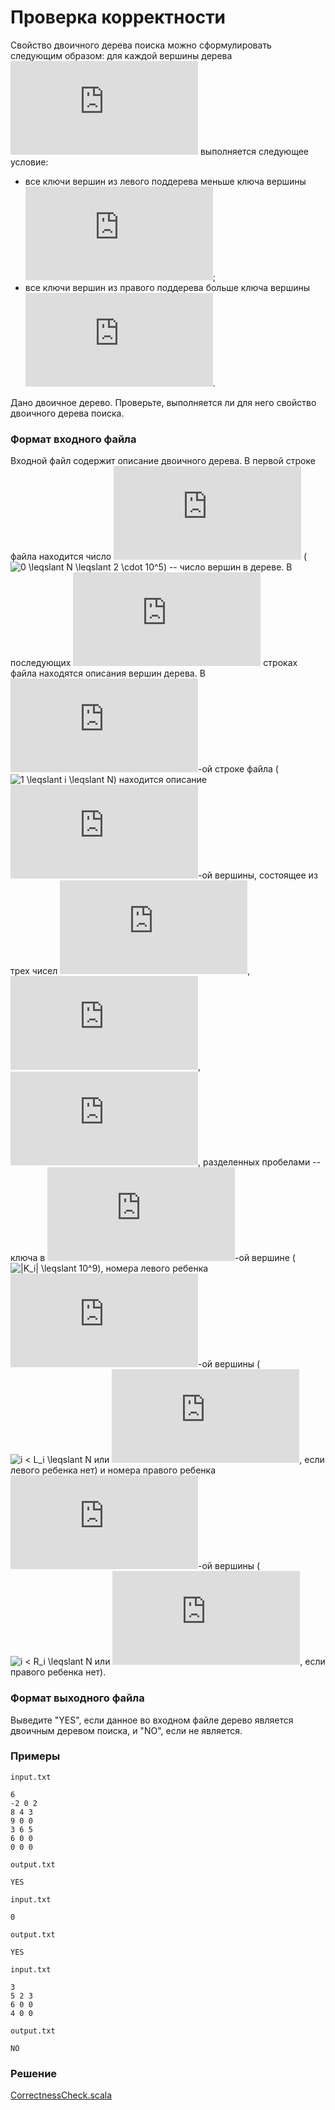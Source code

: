 # Проверка корректности

Свойство двоичного дерева поиска можно сформулировать следующим образом: для каждой вершины дерева ![V](https://latex.codecogs.com/svg.latex?V) выполняется следующее условие:
- все ключи вершин из левого поддерева меньше ключа вершины ![V](https://latex.codecogs.com/svg.latex?V);
- все ключи вершин из правого поддерева больше ключа вершины ![V](https://latex.codecogs.com/svg.latex?V).

Дано двоичное дерево.  Проверьте, выполняется ли для него свойство двоичного дерева поиска.

### Формат входного файла

Входной файл содержит описание двоичного дерева.  В первой строке файла находится число ![N](https://latex.codecogs.com/svg.latex?N) (![0 \leqslant N \leqslant 2 \cdot 10^5](https://latex.codecogs.com/svg.latex?0%20\leqslant%20N%20\leqslant%202\cdot10^5)) -- число вершин в дереве.  В последующих ![N](https://latex.codecogs.com/svg.latex?N) строках файла находятся описания вершин дерева.  В ![(i + 1)](https://latex.codecogs.com/svg.latex?(i+1))-ой строке файла (![1 \leqslant i \leqslant N](https://latex.codecogs.com/svg.latex?1%20\leqslant%20i%20\leqslant%20N)) находится описание ![i](https://latex.codecogs.com/svg.latex?i)-ой вершины, состоящее из трех чисел ![K_i](https://latex.codecogs.com/svg.latex?K_i), ![L_i](https://latex.codecogs.com/svg.latex?L_i), ![R_i](https://latex.codecogs.com/svg.latex?R_i), разделенных пробелами -- ключа в ![i](https://latex.codecogs.com/svg.latex?i)-ой вершине (![|K_i| \leqslant 10^9](https://latex.codecogs.com/svg.latex?|K_i|\leqslant10^9)), номера левого ребенка ![i](https://latex.codecogs.com/svg.latex?i)-ой вершины (![i < L_i \leqslant N](https://latex.codecogs.com/svg.latex?i%20<%20L_i%20\leqslant%20N) или ![L_i = 0](https://latex.codecogs.com/svg.latex?L_i=0), если левого ребенка нет) и номера правого ребенка ![i](https://latex.codecogs.com/svg.latex?i)-ой вершины (![i < R_i \leqslant N](https://latex.codecogs.com/svg.latex?i%20<%20R_i%20\leqslant%20N) или ![R_i = 0](https://latex.codecogs.com/svg.latex?R_i=0), если правого ребенка нет).

### Формат выходного файла

Выведите "YES", если данное во входном файле дерево является двоичным деревом поиска, и "NO", если не является.

### Примеры

`input.txt`
```
6
-2 0 2
8 4 3
9 0 0
3 6 5
6 0 0
0 0 0
```

`output.txt`
```
YES
```

`input.txt`
```
0
```

`output.txt`
```
YES
```

`input.txt`
```
3
5 2 3
6 0 0
4 0 0
```

`output.txt`
```
NO
```

### Решение

[CorrectnessCheck.scala](CorrectnessCheck.scala)
